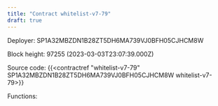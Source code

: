 ```yaml
---
title: "Contract whitelist-v7-79"
draft: true
---
```

Deployer: SP1A32MBZDN1B28ZT5DH6MA739VJ0BFH05CJHCM8W


 



Block height: 97255 (2023-03-03T23:07:39.000Z)

Source code: {{<contractref "whitelist-v7-79" SP1A32MBZDN1B28ZT5DH6MA739VJ0BFH05CJHCM8W whitelist-v7-79>}}

Functions:



